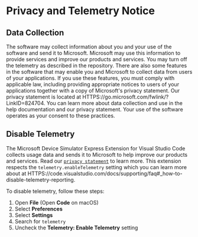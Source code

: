 # Privacy and Telemetry Notice

## Data Collection

The software may collect information about you and your use of the software and
send it to Microsoft. Microsoft may use this information to provide services and
improve our products and services. You may turn off the telemetry as described
in the repository. There are also some features in the software that may enable
you and Microsoft to collect data from users of your applications. If you use
these features, you must comply with applicable law, including providing
appropriate notices to users of your applications together with a copy of
Microsoft's privacy statement. Our privacy statement is located at
HTTPS://go.microsoft.com/fwlink/?LinkID=824704​​​​​​​. You can learn more about
data collection and use in the help documentation and our privacy statement.
Your use of the software operates as your consent to these practices.

## Disable Telemetry

The Microsoft Device Simulator Express Extension for Visual Studio Code collects
usage data and sends it to Microsoft to help improve our products and services.
Read our [`privacy statement`](https://privacy.microsoft.com/privacystatement) to
learn more. This extension respects the `telemetry.enableTelemetry` setting
which you can learn more about at
HTTPS://code.visualstudio.com/docs/supporting/faq#_how-to-disable-telemetry-reporting.

To disable telemetry, follow these steps:

1. Open **File** (Open **Code** on macOS)
2. Select **Preferences**
3. Select **Settings**
4. Search for `telemetry`
5. Uncheck the **Telemetry: Enable Telemetry** setting
